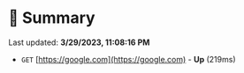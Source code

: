 # 📖 Summary
Last updated: **3/29/2023, 11:08:16 PM**

- `GET` [https://google.com](https://google.com) - **Up** (219ms)
